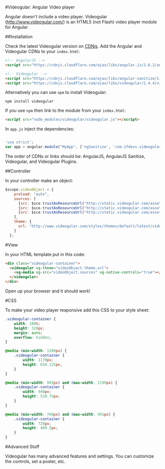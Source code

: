 #Videogular: Angular Video player

Angular doesn't include a video player. Videogular (http://www.videogular.com/) is an HTML5 (not Flash) video player module for Angular.

##Installation

Check the latest Videogular version on [CDNjs](https://cdnjs.com/libraries/videogular). Add the Angular and Videogular CDNs to your `index.html`:

```html
<!-- AngularJS -->
<script src="https://cdnjs.cloudflare.com/ajax/libs/angular.js/1.6.2/angular.min.js"></script>

<!-- Videogular -->
<script src="https://cdnjs.cloudflare.com/ajax/libs/angular-sanitize/1.6.2/angular-sanitize.min.js"></script>
<script src="https://cdnjs.cloudflare.com/ajax/libs/videogular/1.4.4/videogular.min.js"></script>
```

Alternatively you can use `npm` to install Videogular:

```
npm install videogular
```

If you use `npm` then link to the module from your `index.html`:

```html
<script src="node_modules/videogular/videogular.js"></script>
```

In `app.js` inject the dependencies:

```js

'use strict';
var app = angular.module("MyApp", ['ngSanitize', 'com.2fdevs.videogular']);
```

The order of CDNs or links should be: AngularJS, AngularJS Sanitize, Videogular, and Videogular Plugins.

##Controller

In your controller make an object:

```js
$scope.videoObject = {
    preload: "auto",
    sources: [
      {src: $sce.trustAsResourceUrl("http://static.videogular.com/assets/videos/videogular.mp4"), type: "video/mp4"},
      {src: $sce.trustAsResourceUrl("http://static.videogular.com/assets/videos/videogular.webm"), type: "video/webm"},
      {src: $sce.trustAsResourceUrl("http://static.videogular.com/assets/videos/videogular.ogg"), type: "video/ogg"}
    ],
    theme: {
      url: "http://www.videogular.com/styles/themes/default/latest/videogular.css"
    }
  };
```

#View

In your HTML template put in this code:

```html
<div class="videogular-container">
  <videogular vg-theme="videoObject.theme.url">
    <vg-media vg-src="videoObject.sources" vg-native-controls="true"></vg-media>
  </videogular>
</div>
```

Open up your browser and it should work!

#CSS

To make your video player responsive add this CSS to your style sheet:

```css
.videogular-container {
	width: 100%;
	height: 320px;
	margin: auto;
	overflow: hidden;
}

@media (min-width: 1200px) {
	.videogular-container {
		width: 1170px;
		height: 658.125px;
	}
}

@media (min-width: 992px) and (max-width: 1199px) {
	.videogular-container {
		width: 940px;
		height: 528.75px;
	}
}

@media (min-width: 768px) and (max-width: 991px) {
	.videogular-container {
		width: 728px;
		height: 409.5px;
	}
}
```

#Advanced Stuff

Videogular has many advanced features and settings. You can customize the controls, set a poster, etc.
